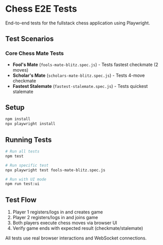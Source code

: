 # Chess E2E Tests

End-to-end tests for the fullstack chess application using Playwright.

## Test Scenarios

### Core Chess Mate Tests
- **Fool's Mate** (`fools-mate-blitz.spec.js`) - Tests fastest checkmate (2 moves)
- **Scholar's Mate** (`scholars-mate-blitz.spec.js`) - Tests 4-move checkmate  
- **Fastest Stalemate** (`fastest-stalemate.spec.js`) - Tests quickest stalemate

## Setup

```bash
npm install
npx playwright install
```

## Running Tests

```bash
# Run all tests
npm test

# Run specific test
npx playwright test fools-mate-blitz.spec.js

# Run with UI mode
npm run test:ui
```

## Test Flow

1. Player 1 registers/logs in and creates game
2. Player 2 registers/logs in and joins game  
3. Both players execute chess moves via browser UI
4. Verify game ends with expected result (checkmate/stalemate)

All tests use real browser interactions and WebSocket connections.
